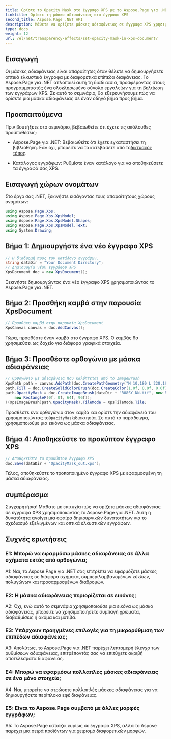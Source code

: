 ```yaml
---
title: Ορίστε το Opacity Mask στο έγγραφο XPS με το Aspose.Page για .NET
linktitle: Ορίστε τη μάσκα αδιαφάνειας στο έγγραφο XPS
second_title: Aspose.Page .NET API
description: Μάθετε να ορίζετε μάσκες αδιαφάνειας σε έγγραφα XPS χρησιμοποιώντας το Aspose.Page για .NET. Βελτιώστε την αισθητική των εγγράφων χωρίς κόπο.
type: docs
weight: 12
url: /el/net/transparency-effects/set-opacity-mask-in-xps-document/
---
```

## Εισαγωγή

Οι μάσκες αδιαφάνειας είναι απαραίτητες όταν θέλετε να δημιουργήσετε οπτικά ελκυστικά έγγραφα με διαφορετικά επίπεδα διαφάνειας. Το Aspose.Page για .NET απλοποιεί αυτή τη διαδικασία, προσφέροντας στους προγραμματιστές ένα ολοκληρωμένο σύνολο εργαλείων για τη βελτίωση των εγγράφων XPS. Σε αυτό το σεμινάριο, θα εξερευνήσουμε πώς να ορίσετε μια μάσκα αδιαφάνειας σε έναν οδηγό βήμα προς βήμα.

## Προαπαιτούμενα

Πριν βουτήξετε στο σεμινάριο, βεβαιωθείτε ότι έχετε τις ακόλουθες προϋποθέσεις:

-  Aspose.Page για .NET: Βεβαιωθείτε ότι έχετε εγκαταστήσει τη βιβλιοθήκη. Εάν όχι, μπορείτε να το κατεβάσετε από το[δικτυακός τόπος](https://releases.aspose.com/page/net/).

- Κατάλογος εγγράφων: Ρυθμίστε έναν κατάλογο για να αποθηκεύσετε τα έγγραφά σας XPS.

## Εισαγωγή χώρων ονομάτων

Στο έργο σας .NET, ξεκινήστε εισάγοντας τους απαραίτητους χώρους ονομάτων:

```csharp
using Aspose.Page.Xps;
using Aspose.Page.Xps.XpsModel;
using Aspose.Page.Xps.XpsModel.Shapes;
using Aspose.Page.Xps.XpsModel.Text;
using System.Drawing;
```

## Βήμα 1: Δημιουργήστε ένα νέο έγγραφο XPS

```csharp
// Η διαδρομή προς τον κατάλογο εγγράφων.
string dataDir = "Your Document Directory";
// Δημιουργία νέου εγγράφου XPS
XpsDocument doc = new XpsDocument();
```

Ξεκινήστε δημιουργώντας ένα νέο έγγραφο XPS χρησιμοποιώντας το Aspose.Page για .NET.

## Βήμα 2: Προσθήκη καμβά στην παρουσία XpsDocument

```csharp
// Προσθήκη καμβά στην παρουσία XpsDocument
XpsCanvas canvas = doc.AddCanvas();
```

Τώρα, προσθέστε έναν καμβά στο έγγραφο XPS. Ο καμβάς θα χρησιμεύσει ως δοχείο για διάφορα γραφικά στοιχεία.

## Βήμα 3: Προσθέστε ορθογώνιο με μάσκα αδιαφάνειας

```csharp
// Ορθογώνιο με αδιαφάνεια που καλύπτεται από το ImageBrush
XpsPath path = canvas.AddPath(doc.CreatePathGeometry("M 10,180 L 228,180 228,285 10,285"));
path.Fill = doc.CreateSolidColorBrush(doc.CreateColor(1.0f, 0.0f, 0.0f));
path.OpacityMask = doc.CreateImageBrush(dataDir + "R08SY_NN.tif", new RectangleF(0f, 0f, 128f, 192f),
    new RectangleF(0f, 0f, 64f, 96f));
((XpsImageBrush)path.OpacityMask).TileMode = XpsTileMode.Tile;
```

 Προσθέστε ένα ορθογώνιο στον καμβά και ορίστε την αδιαφάνειά του χρησιμοποιώντας το`OpacityMask`ιδιοκτησία. Σε αυτό το παράδειγμα, χρησιμοποιούμε μια εικόνα ως μάσκα αδιαφάνειας.

## Βήμα 4: Αποθηκεύστε το προκύπτον έγγραφο XPS

```csharp
// Αποθηκεύστε το προκύπτον έγγραφο XPS
doc.Save(dataDir + "OpacityMask_out.xps");
```

Τέλος, αποθηκεύστε το τροποποιημένο έγγραφο XPS με εφαρμοσμένη τη μάσκα αδιαφάνειας.

## συμπέρασμα

Συγχαρητήρια! Μάθατε με επιτυχία πώς να ορίζετε μάσκες αδιαφάνειας σε έγγραφα XPS χρησιμοποιώντας το Aspose.Page για .NET. Αυτή η δυνατότητα ανοίγει μια σφαίρα δημιουργικών δυνατοτήτων για το σχεδιασμό εξελιγμένων και οπτικά ελκυστικών εγγράφων.

## Συχνές ερωτήσεις

### Ε1: Μπορώ να εφαρμόσω μάσκες αδιαφάνειας σε άλλα σχήματα εκτός από ορθογώνια;

A1: Ναι, το Aspose.Page για .NET σάς επιτρέπει να εφαρμόζετε μάσκες αδιαφάνειας σε διάφορα σχήματα, συμπεριλαμβανομένων κύκλων, πολυγώνων και προσαρμοσμένων διαδρομών.

### Ε2: Η μάσκα αδιαφάνειας περιορίζεται σε εικόνες;

A2: Όχι, ενώ αυτό το σεμινάριο χρησιμοποιούσε μια εικόνα ως μάσκα αδιαφάνειας, μπορείτε να χρησιμοποιήσετε συμπαγή χρώματα, διαβαθμίσεις ή ακόμα και μοτίβα.

### Ε3: Υπάρχουν προηγμένες επιλογές για τη μικρορύθμιση των επιπέδων αδιαφάνειας;

A3: Απολύτως, το Aspose.Page για .NET παρέχει λεπτομερή έλεγχο των ρυθμίσεων αδιαφάνειας, επιτρέποντάς σας να επιτύχετε ακριβή αποτελέσματα διαφάνειας.

### Ε4: Μπορώ να εφαρμόσω πολλαπλές μάσκες αδιαφάνειας σε ένα μόνο στοιχείο;

A4: Ναι, μπορείτε να στρώσετε πολλαπλές μάσκες αδιαφάνειας για να δημιουργήσετε περίπλοκα εφέ διαφάνειας.

### Ε5: Είναι το Aspose.Page συμβατό με άλλες μορφές εγγράφων;

A5: Το Aspose.Page εστιάζει κυρίως σε έγγραφα XPS, αλλά το Aspose παρέχει μια σειρά προϊόντων για χειρισμό διαφορετικών μορφών.